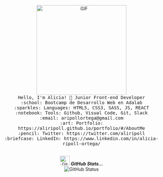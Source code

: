 
<p align="center">
<img alt="GIF" src="https://github.com/arsentieva/arsentieva/blob/main/code.gif?raw=true" height="280" />
  <br>
  <samp>
    Hello, I'm Alicia! 👋
    Junior Front-end Developer<br>
    :school: Bootcamp de Desarrollo Web en Adalab <br>
    :sparkles: Languages: HTML5, CSS3, SASS, JS, REACT <br>
    :notebook: Tools: Github, Visual Code, Git, Slack <br>
    :email:	aripollortega@gmail.com <br>
    :art: Portfolio: https://aliripoll.github.io/portfolio/#/AboutMe <br>
    :pencil: Twitter: https://twitter.com/aliripoll <br>
    :briefcase: LinkedIn: https://www.linkedin.com/in/alicia-ripoll-ortega/ <br>
    <br>
    
<p align="center">
<img src="https://media.giphy.com/media/8UHRm5oY4k4FDxq5QG/giphy.gif" width="30px" alt="GitHub-Status"/>&nbsp;<i><b>GitHub Stats...</b></i><br>
<img src="https://github-readme-stats.vercel.app/api?username=Aliripoll&count_private=true&show_icons=true&theme=great-gatsby" alt="GitHub Status"/>
</p>
  </samp>
</p>

